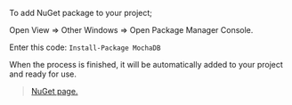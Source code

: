 To add NuGet package to your project;

Open View => Other Windows => Open Package Manager Console.

Enter this code: ``Install-Package MochaDB``

When the process is finished, it will be automatically added to your project and ready for use.

> <a href="https://www.nuget.org/packages/MochaDB/">NuGet page.</a>
